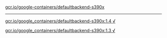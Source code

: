 [gcr.io/google-containers/defaultbackend-s390x](https://hub.docker.com/r/anjia0532/defaultbackend-s390x/tags/) 

----
[gcr.io/google_containers/defaultbackend-s390x:1.4 √](https://hub.docker.com/r/anjia0532/defaultbackend-s390x/tags/)

[gcr.io/google_containers/defaultbackend-s390x:1.3 √](https://hub.docker.com/r/anjia0532/defaultbackend-s390x/tags/)

